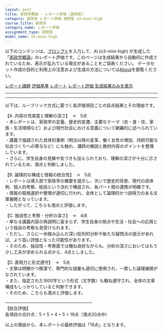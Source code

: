```yaml
---
layout: post
title: 家政学概論 - レポート評価 (説明型)
category: 家政学 レポート評価 説明型 o3-mini-high
course_title: 家政学
category_name: レポート評価
assignment_type: 説明型
model_name: o3-mini-high
---
```


以下のコンテンツは、[プロンプト](https://github.com/takedatoshiyuki/synthetic_assignments/tree/main/generated/家政学/o3-mini-high/prompt_レポート評価-説明型.md)を入力して、AI (o3-mini-high) が生成した「[家政学概論](/contents/家政学/)」のレポート評価です。このページは生成結果から自動的に作成されているため、表示が乱れている場合があることをご容赦ください。
データセット作成の目的と利用上の注意および生成の方法については[About](/About)を御覧ください。

[レポート課題](../レポート課題-説明型)
[評価基準](../評価基準-説明型)
[レポート](../レポート-説明型)
[レポート評価](../レポート評価-説明型)
[生成結果のみを表示](https://github.com/takedatoshiyuki/synthetic_assignments/tree/main/generated/家政学/o3-mini-high/レポート評価-説明型.md)
  

***
***
  
以下は、ルーブリック方式に基づく各評価項目ごとの採点結果とその理由です。

【A. 内容の充実度と理解の深さ】　→　5点  
・本レポートは、家政学の定義、歴史的変遷、主要なテーマ（衣・食・住、家族・生活環境など）および現代社会における意義について網羅的に述べられています。  
・講義で強調された具体的事例（明治以降の変革、働く女性の増加、持続可能な社会づくりへの寄与など）にも触れ、講師の解説と教材内容のポイントを整理しています。  
・さらに、学生自身の見解や気づきも加えられており、理解の深さが十分に示されているため、満点と判断しました。

【B. 論理的な構成と情報の統合性】　→　5点  
・レポートは導入部で家政学の概要を提示し、次いで歴史的背景、現代の具体例、個人的考察、総括という流れで構成され、各パート間の連携が明確です。  
・情報の取捨選択や整理が適切に行われ、全体として論理的かつ説得力のある文章展開となっています。  
・したがって、こちらも満点と評価します。

【C. 独自性と考察・分析の深さ】　→　4点  
・単なる講義内容の再説明に留まらず、学生自身の視点や生活・社会への応用という独自の考察も見受けられます。  
・ただし、さらに一歩踏み込んだ深い批判的分析や新たな疑問点の提示があれば、より高い評価となった可能性があります。  
・そのため、独自性・考察面では概ね良好ながらも、分析の深さにおいてはもう少し工夫が求められる点から、4点としました。

【D. 表現力と形式遵守】　→　5点  
・文章は明瞭かつ簡潔で、専門的な語彙も適切に使用され、一貫した論理展開がなされています。  
・また、指定された1600字という形式（文字数）も概ね遵守され、全体の文章構成もしっかりしていると判断できます。  
・そのため、こちらも満点と評価します。

─────────────────────────────  
【総合評価】  
各項目の合計点：5 + 5 + 4 + 5 = 19点（満点20点中）

以上の理由から、本レポートの最終評価は「19点」となります。
